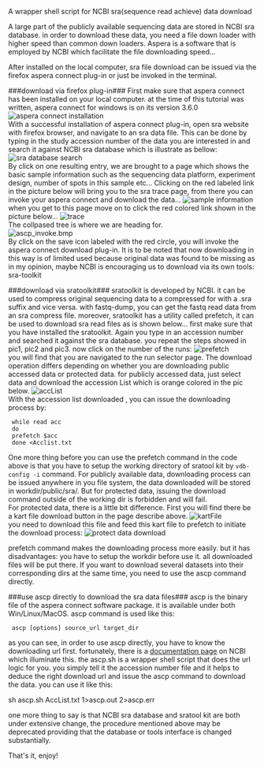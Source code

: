 A wrapper shell script for NCBI sra(sequence read achieve) data download 

A large part of the publicly available sequencing data are stored in NCBI sra database. in order to download these data, you need a file down loader with higher speed than common down loaders. Aspera is a software that is employed by NCBI which facilitate the file downloading speed...

After installed on the local computer, sra file download can be issued via the firefox aspera connect plug-in or just be invoked in the terminal.

###download via firefox plug-in###
First make sure that aspera connect has been installed on your local computer. at the time of this tutorial was written, aspera connect for windows is on its version 3.6.0  
![aspera connect installation](./img/aspera_install.bmp)  
With a successful installation of aspera connect plug-in, open sra website with firefox browser, and navigate to an sra data file. This can be done by typing in the study accession number of the data you are interested in and search it against NCBI sra database which is illustrate as bellow:
![sra database search](./img/sra_search.bmp)  
By click on one resulting entry, we are brought to a page which shows the basic sample information such as the sequencing data platform, experiment design, number of spots in this sample etc... Clicking on the red labeled link in the picture below will bring you to the sra trace page, from there you can invoke your aspera connect and download the data...
![sample information](./img/sample_infor.bmp)  
when you get to this page move on to click the red colored link shown in the picture below...
![trace](./img/trace.bmp)  
The collpased tree is where we are heading for.  
![ascp_invoke.bmp](img/ascp_invoke.bmp)  
By click on the save icon labeled with the red circle, you will invoke the aspera connect download plug-in. It is to be noted that now downloading in this way is of limited used because original data was found to be missing as in my opinion, maybe NCBI is encouraging us to download via its own tools: sra-toolkit  

###download via sratoolkit###
sratoolkit is developed by NCBI. it can be used to compress original sequencing data to a compressed for with a .sra suffix and vice versa. with fastq-dump, you can get the fastq read data from an sra compress file. moreover, sratoolkit has a utility called prefetch, it can be used to download sra read files as is shown below...
first make sure that you have installed the sratoolkit.
Again you type in an accession number and searched it against the sra database. you repeat the steps showed in pic1, pic2 and pic3. now click on the number of the runs:
![prefetch](img/prefetch.bmp)  
you will find that you are navigated to the run selector page. The download operation differs depending on whether you are downloading public accessed data or protected data. for publicly accessed data, just select data and download the accession List which is orange colored in the pic below.
![accList](img/accessionList.bmp)  
With the accession list downloaded , you can issue the downloading process by:

     while read acc
     do
     prefetch $acc
     done <Acclist.txt

One more thing before you can use the prefetch command in the code above is that you have to setup the working directory of sratool kit by `vdb-config -i` command.  For publicly available data, downloading process can be issued anywhere in you file system, the data downloaded will be stored in workdir/public/sra/. But for protected data, issuing the download command outside of the working dir is forbidden and will fail.  
For protected data, there is a little bit difference. First you will find there be a kart file download button in the page describe above.
![kartFile](img/kart.bmp)  
you need to download this file and feed this kart file to prefetch to initiate the download process:
![protect data download](img/protectData.bmp)

prefetch command makes the downloading process more easily. but it has disadvantages: you have to setup the workdir before use it. all downloaded files will be put there. If you want to download several datasets into their corresponding dirs at the same time, you need to use the ascp command directly.

###use ascp directly to download the sra data files###
ascp is the binary file of the aspera connect software package. it is available under both Win/Linux/MacOS. ascp command is used like this:

     ascp [options] source_url target_dir

as you can see, in order to use ascp directly, you have to know the downloading url first. fortunately, there is a [documentation page](http://www.ncbi.nlm.nih.gov/books/NBK158899/#SRA_download.accessing_the__ascp_utility) on NCBI which illuminate this. the ascp.sh is a wrapper shell script that does the url logic for you. you simply tell it the accession number file and it helps to deduce the right download url and issue the ascp command to download the data. you can use it like this:

   sh ascp.sh AccList.txt 1>ascp.out 2>ascp.err

one more thing to say is that NCBI sra database and sratool kit are both under extensive change, the procedure mentioned above may be deprecated providing that the database or tools interface is changed substantially.  

That's it, enjoy!
